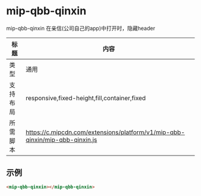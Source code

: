 # mip-qbb-qinxin

mip-qbb-qinxin 在亲信(公司自己的app)中打开时，隐藏header

标题|内容
----|----
类型|通用
支持布局|responsive,fixed-height,fill,container,fixed
所需脚本|https://c.mipcdn.com/extensions/platform/v1/mip-qbb-qinxin/mip-qbb-qinxin.js

## 示例
```html
<mip-qbb-qinxin></mip-qbb-qinxin>
```


